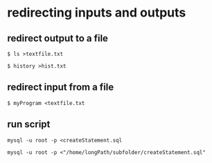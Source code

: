 # redirecting inputs and outputs

## redirect output to a file

```shell
$ ls >textfile.txt
```

```shell
$ history >hist.txt
```

## redirect input from a file

```shell
$ myProgram <textfile.txt
```

## run script

```shell
mysql -u root -p <createStatement.sql
```

```shell
mysql -u root -p <"/home/longPath/subfolder/createStatement.sql"
```
